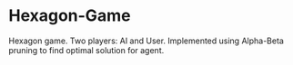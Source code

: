 # Hexagon-Game
Hexagon game. Two players: AI and User. Implemented using Alpha-Beta pruning to find optimal solution for agent. 
